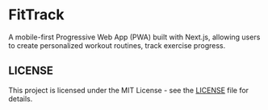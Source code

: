 # FitTrack

A mobile-first Progressive Web App (PWA) built with Next.js, allowing users to create personalized workout routines, track exercise progress.

## LICENSE

This project is licensed under the MIT License - see the [LICENSE](LICENSE) file for details.